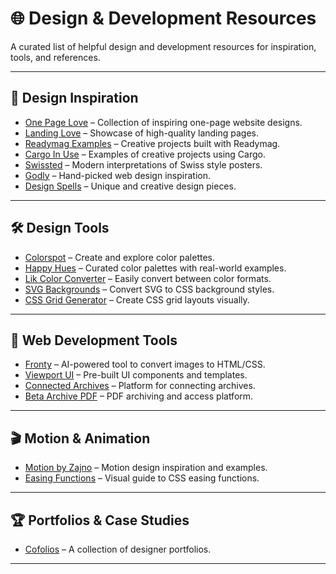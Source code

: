 # 🌐 Design & Development Resources

A curated list of helpful design and development resources for inspiration, tools, and references.

---

## 🎨 Design Inspiration
- [One Page Love](https://onepagelove.com/inspiration) – Collection of inspiring one-page website designs.  
- [Landing Love](https://landing.love) – Showcase of high-quality landing pages.  
- [Readymag Examples](https://readymag.com/examples) – Creative projects built with Readymag.  
- [Cargo In Use](https://cargo.site/community/in-use) – Examples of creative projects using Cargo.  
- [Swissted](https://swissted.com) – Modern interpretations of Swiss style posters.  
- [Godly](https://godly.website) – Hand-picked web design inspiration.  
- [Design Spells](https://designspells.com) – Unique and creative design pieces.  

---

## 🛠️ Design Tools
- [Colorspot](https://colorspot.app) – Create and explore color palettes.  
- [Happy Hues](https://happyhues.co) – Curated color palettes with real-world examples.  
- [Lik Color Converter](https://lik.ai/tools/color-convertor) – Easily convert between color formats.  
- [SVG Backgrounds](https://svgbackgrounds.com/tools/svg-to-css/) – Convert SVG to CSS background styles.  
- [CSS Grid Generator](https://cssgrid-generator.netify.app) – Create CSS grid layouts visually.  

---

## 🚀 Web Development Tools
- [Fronty](https://fronty.com) – AI-powered tool to convert images to HTML/CSS.  
- [Viewport UI](https://viewport-ui.design) – Pre-built UI components and templates.  
- [Connected Archives](https://connected-archives) – Platform for connecting archives.  
- [Beta Archive PDF](https://beta.archivepdf.net) – PDF archiving and access platform.  

---

## 🎬 Motion & Animation
- [Motion by Zajno](https://motion.zajno.com) – Motion design inspiration and examples.  
- [Easing Functions](https://easing.dev) – Visual guide to CSS easing functions.  

---

## 🏆 Portfolios & Case Studies
- [Cofolios](https://cofolios.com) – A collection of designer portfolios.  

---
